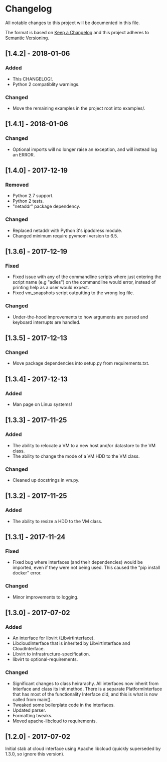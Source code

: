 # Changelog
All notable changes to this project will be documented in this file.

The format is based on [Keep a Changelog](http://keepachangelog.com/en/1.0.0/)
and this project adheres to [Semantic Versioning](http://semver.org/spec/v2.0.0.html).


## [1.4.2] - 2018-01-06
### Added
- This CHANGELOG!.
- Python 2 compatiblity warnings.

### Changed
- Move the remaining examples in the project root into examples/.

## [1.4.1] - 2018-01-06
### Changed
- Optional imports will no longer raise an exception,
and will instead log an ERROR.

## [1.4.0] - 2017-12-19
### Removed
- Python 2.7 support.
- Python 2 tests.
- "netaddr" package dependency.

### Changed
- Replaced netaddr with Python 3's ipaddress module.
- Changed minimum require pyvmomi version to 6.5.

## [1.3.6] - 2017-12-19
### Fixed
- Fixed issue with any of the commandline scripts where just entering
 the script name (e.g "adles") on the commandline would error,
 instead of printing help as a user would expect.
- Fixed vm_snapshots script outputting to the wrong log file.

### Changed
- Under-the-hood improvements to how arguments are parsed
and keyboard interrupts are handled.

## [1.3.5] - 2017-12-13
### Changed
- Move package dependencies into setup.py from requirements.txt.

## [1.3.4] - 2017-12-13
### Added
- Man page on Linux systems!

## [1.3.3] - 2017-11-25
### Added
- The ability to relocate a VM to a new host and/or datastore to the VM class.
- The ability to change the mode of a VM HDD to the VM class.

### Changed
- Cleaned up docstrings in vm.py.

## [1.3.2] - 2017-11-25
### Added
- The ability to resize a HDD to the VM class.

## [1.3.1] - 2017-11-24
### Fixed
- Fixed bug where interfaces (and their dependencies) would be imported,
even if they were not being used. This caused the "pip install docker" error.

### Changed
- Minor improvements to logging.

## [1.3.0] - 2017-07-02
### Added
- An interface for libvirt (LibvirtInterface).
- LibcloudInterface that is inherited by LibvirtInterface and CloudInterface.
- Libvirt to infrastructure-specification.
- libvirt to optional-requirements.

### Changed
- Significant changes to class heirarachy. All interfaces now inherit from Interface and class its init method.
There is a separate PlatformInterface that has most of the functionality Interface did, and this is what is now called from main().
- Tweaked some boilerplate code in the interfaces.
- Updated parser.
- Formatting tweaks.
- Moved apache-libcloud to requirements.

## [1.2.0] - 2017-07-02
Initial stab at cloud interface using Apache libcloud
(quickly superseded by 1.3.0, so ignore this version).

